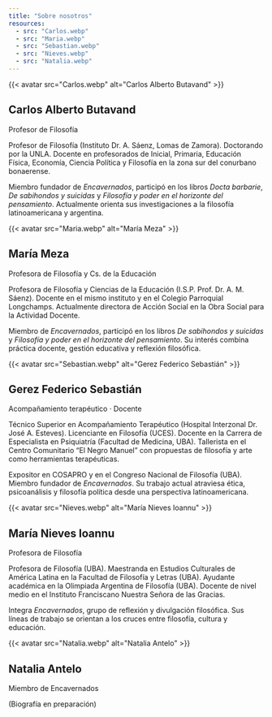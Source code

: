 ```yaml
---
title: "Sobre nosotros"
resources:
  - src: "Carlos.webp"
  - src: "Maria.webp"
  - src: "Sebastian.webp"
  - src: "Nieves.webp"
  - src: "Natalia.webp"
---
```


<div class="team-grid">

  <article class="team-card">
    {{< avatar src="Carlos.webp" alt="Carlos Alberto Butavand" >}}
    <div class="team-text">
      <h2>Carlos Alberto Butavand</h2>
      <p class="role">Profesor de Filosofía</p>
      <p>Profesor de Filosofía (Instituto Dr. A. Sáenz, Lomas de Zamora). Doctorando por la UNLA. Docente en profesorados de Inicial, Primaria, Educación Física, Economía, Ciencia Política y Filosofía en la zona sur del conurbano bonaerense.</p>
      <p>Miembro fundador de <em>Encavernados</em>, participó en los libros <em>Docta barbarie</em>, <em>De sabihondos y suicidas</em> y <em>Filosofía y poder en el horizonte del pensamiento</em>. Actualmente orienta sus investigaciones a la filosofía latinoamericana y argentina.</p>
    </div>
  </article>

  <article class="team-card">
    {{< avatar src="Maria.webp" alt="María Meza" >}}
    <div class="team-text">
      <h2>María Meza</h2>
      <p class="role">Profesora de Filosofía y Cs. de la Educación</p>
      <p>Profesora de Filosofía y Ciencias de la Educación (I.S.P. Prof. Dr. A. M. Sáenz). Docente en el mismo instituto y en el Colegio Parroquial Longchamps. Actualmente directora de Acción Social en la Obra Social para la Actividad Docente.</p>
      <p>Miembro de <em>Encavernados</em>, participó en los libros <em>De sabihondos y suicidas</em> y <em>Filosofía y poder en el horizonte del pensamiento</em>. Su interés combina práctica docente, gestión educativa y reflexión filosófica.</p>
    </div>
  </article>

  <article class="team-card">
    {{< avatar src="Sebastian.webp" alt="Gerez Federico Sebastián" >}}
    <div class="team-text">
      <h2>Gerez Federico Sebastián</h2>
      <p class="role">Acompañamiento terapéutico · Docente</p>
      <p>Técnico Superior en Acompañamiento Terapéutico (Hospital Interzonal Dr. José A. Esteves). Licenciante en Filosofía (UCES). Docente en la Carrera de Especialista en Psiquiatría (Facultad de Medicina, UBA). Tallerista en el Centro Comunitario “El Negro Manuel” con propuestas de filosofía y arte como herramientas terapéuticas.</p>
      <p>Expositor en COSAPRO y en el Congreso Nacional de Filosofía (UBA). Miembro fundador de <em>Encavernados</em>. Su trabajo actual atraviesa ética, psicoanálisis y filosofía política desde una perspectiva latinoamericana.</p>
    </div>
  </article>

  <article class="team-card">
    {{< avatar src="Nieves.webp" alt="María Nieves Ioannu" >}}
    <div class="team-text">
      <h2>María Nieves Ioannu</h2>
      <p class="role">Profesora de Filosofía</p>
      <p>Profesora de Filosofía (UBA). Maestranda en Estudios Culturales de América Latina en la Facultad de Filosofía y Letras (UBA). Ayudante académica en la Olimpiada Argentina de Filosofía (UBA). Docente de nivel medio en el Instituto Franciscano Nuestra Señora de las Gracias.</p>
      <p>Integra <em>Encavernados</em>, grupo de reflexión y divulgación filosófica. Sus líneas de trabajo se orientan a los cruces entre filosofía, cultura y educación.</p>
    </div>
  </article>

  <article class="team-card">
    {{< avatar src="Natalia.webp" alt="Natalia Antelo" >}}
    <div class="team-text">
      <h2>Natalia Antelo</h2>
      <p class="role">Miembro de Encavernados</p>
      <p>(Biografía en preparación)</p>
    </div>
  </article>

</div>
